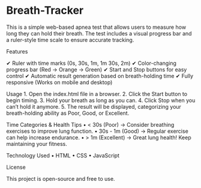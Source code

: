# Breath-Tracker

This is a simple web-based apnea test that allows users to measure how long they can hold their breath. The test includes a visual progress bar and a ruler-style time scale to ensure accurate tracking.

Features

✔ Ruler with time marks (0s, 30s, 1m, 1m 30s, 2m)
✔ Color-changing progress bar (Red → Orange → Green)
✔ Start and Stop buttons for easy control
✔ Automatic result generation based on breath-holding time
✔ Fully responsive (Works on mobile and desktop)

Usage
	1.	Open the index.html file in a browser.
	2.	Click the Start button to begin timing.
	3.	Hold your breath as long as you can.
	4.	Click Stop when you can’t hold it anymore.
	5.	The result will be displayed, categorizing your breath-holding ability as Poor, Good, or Excellent.

Time Categories & Health Tips
	•	< 30s (Poor) → Consider breathing exercises to improve lung function.
	•	30s - 1m (Good) → Regular exercise can help increase endurance.
	•	> 1m (Excellent) → Great lung health! Keep maintaining your fitness.

Technology Used
	•	HTML
	•	CSS
	•	JavaScript

License

This project is open-source and free to use.
